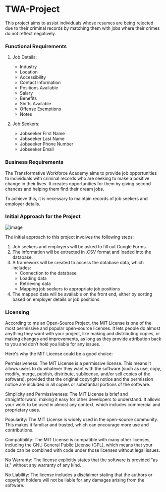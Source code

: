 # TWA-Project

This project aims to assist individuals whose resumes are being rejected due to their criminal records by matching them with jobs where their crimes do not reflect negatively.


### Functional Requirements

1. Job Details:
   - Industry
   - Location
   - Accessibility
   - Contact Information
   - Positions Available
   - Salary
   - Benefits
   - Shifts Available
   - Offense Exemptions
   - Notes

2. Job Seekers:
   - Jobseeker First Name
   - Jobseeker Last Name
   - Jobseeker Phone Number
   - Jobseeker Email

### Business Requirements

The Transformative Workforce Academy aims to provide job opportunities to individuals with criminal records who are seeking to make a positive change in their lives. It creates opportunities for them by giving second chances and helping them find their dream jobs.

To achieve this, it is necessary to maintain records of job seekers and employer details.

### Initial Approach for the Project

![image](https://github.com/NavyaNelluri/Project-TWA/assets/123142678/bbf27237-df59-4606-81bd-5c7d836caf96)

The initial approach to this project involves the following steps:

1. Job seekers and employers will be asked to fill out Google Forms.
2. The information will be extracted in .CSV format and loaded into the database.
3. A framework will be created to access the database data, which includes:
   - Connection to the database
   - Loading data
   - Retrieving data
   - Mapping job seekers to appropriate job positions
4. The mapped data will be available on the front end, either by sorting based on employer details or job positions.

### Licensing

According to me an Open-Source Project, the MIT License is one of the most permissive and popular open-source licenses. It lets people do almost anything they want with your project, like making and distributing copies, or making changes and improvements, as long as they provide attribution back to you and don’t hold you liable for any issues.

Here's why the MIT License could be a good choice:

Permissiveness: The MIT License is a permissive license. This means it allows users to do whatever they want with the software (such as use, copy, modify, merge, publish, distribute, sublicense, and/or sell copies of the software), provided that the original copyright notice and the permission notice are included in all copies or substantial portions of the software.

Simplicity and Permissiveness: The MIT License is brief and straightforward, making it easy for other developers to understand. It allows your work to be used in almost any context, which includes commercial and proprietary uses.

Popularity: The MIT License is widely used in the open-source community. This makes it familiar and trusted, which can encourage more use and contributions.

Compatibility: The MIT License is compatible with many other licenses, including the GNU General Public License (GPL), which means that your code can be combined with code under those licenses without legal issues.

No Warranty: The license explicitly states that the software is provided "as is," without any warranty of any kind.

No Liability: The license includes a disclaimer stating that the authors or copyright holders will not be liable for any damages arising from the software.

